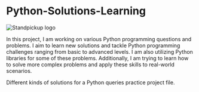 
# Python-Solutions-Learning

![Standpickup logo](https://e7.pngegg.com/pngimages/403/751/png-clipart-python-high-level-programming-language-general-purpose-programming-language-others-miscellaneous-text.png)

In this project, I am working on various Python programming questions and problems. I aim to learn new solutions and tackle Python programming challenges ranging from basic to advanced levels. I am also utilizing Python libraries for some of these problems. Additionally, I am trying to learn how to solve more complex problems and apply these skills to real-world scenarios.
 
















 Different kinds of solutions for a Python queries practice project file.
